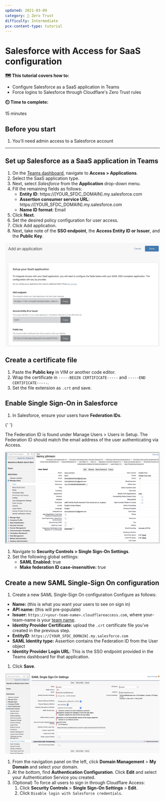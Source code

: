 ```yaml
---
updated: 2021-03-09
category: 🔐 Zero Trust
difficulty: Intermediate
pcx-content-type: tutorial
---
```


# Salesforce with Access for SaaS configuration

**🗺️ This tutorial covers how to:**

- Configure Salesforce as a SaaS application in Teams
- Force logins to Salesforce through Cloudflare's Zero Trust rules

**⏲️ Time to complete:**

15 minutes

## Before you start

1. You'll need admin access to a Salesforce account

---

## Set up Salesforce as a SaaS application in Teams

1. On the [Teams dashboard](https://dash.teams.cloudflare.com), navigate to **Access > Applications**.
1. Select the SaaS application type.
1. Next, select _Salesforce_ from the **Application** drop-down menu.
1. Fill the remaining fields as follows:
   - **Entity ID**: https://[YOUR_SFDC_DOMAIN].my.salesforce.com
   - **Assertion consumer service URL**: https://[YOUR_SFDC_DOMAIN].my.salesforce.com
   - **Name ID format**: Email
1. Click **Next**.
1. Set the desired policy configuration for user access.
1. Click Add application.
1. Next, take note of the **SSO endpoint**, the **Access Entity ID or Issuer**, and the **Public Key**.

![Setup SaaS IdPs](../static/documentation/applications/saas-integrate.png)

## Create a certificate file

1. Paste the **Public key** in VIM or another code editor.
1. Wrap the certificate in `-----BEGIN CERTIFICATE-----` and `-----END CERTIFICATE-----`.
1. Set the file extension as `.crt` and save.

## Enable Single Sign-On in Salesforce

1. In Salesforce, ensure your users have **Federation IDs**.

{' '}

<Aside>
  The Federation ID is found under Manage Users > Users in Setup. The Federation
  ID should match the email address of the user authenticating via Access.
</Aside>

![Salefsorce configuration](../static/zero-trust-security/access/salesforce.png)

1. Navigate to **Security Controls > Single Sign-On Settings**.
1. Set the following global settings:
   - **SAML Enabled:** true
   - **Make federation ID case-insensitive:** true

## Create a new SAML Single-Sign On configuration

1. Create a new SAML Single-Sign On configuration
   Configure as follows:

- **Name:** (this is what you want your users to see on sign in)
- **API name:** (this will pre-populate)
- **Issuer:** `https://<your-team-name>.cloudflareaccess.com`, where your-team-name is your [team name](/glossary#team-name).
- **Identity Provider Certificate**: upload the `.crt` certificate file you’ve created in the previous step.
- **EntityID**: `https://[YOUR_SFDC_DOMAIN].my.salesforce.com`
- **SAML Identity type:** Assertion contains the Federation ID from the User object
- **Identity Provider Login URL**: This is the SSO endpoint provided in the Teams dashboard for that application.

1. Click **Save**.

![Salefsorce configuration](../static/zero-trust-security/access/salesforce-sso.png)

1. From the navigation panel on the left, click **Domain Management** > **My Domain** and select your domain.
1. At the bottom, find **Authentication Configuration**. Click **Edit** and select your Authentication Service you created.
1. (Optional) To force all users to sign in through Cloudflare Access:
   1. Click **Security Controls** > **Single Sign-On Settings** > **Edit**.
   1. Click `Disable login with Salesforce credentials`.
